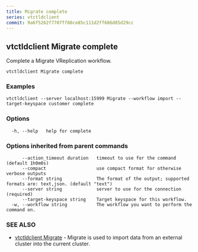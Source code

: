 ```yaml
---
title: Migrate complete
series: vtctldclient
commit: 9a6f5262f7707ff80ce85c111d2ff686d85d29cc
---
```

## vtctldclient Migrate complete

Complete a Migrate VReplication workflow.

```
vtctldclient Migrate complete
```

### Examples

```
vtctldclient --server localhost:15999 Migrate --workflow import --target-keyspace customer complete
```

### Options

```
  -h, --help   help for complete
```

### Options inherited from parent commands

```
      --action_timeout duration   timeout to use for the command (default 1h0m0s)
      --compact                   use compact format for otherwise verbose outputs
      --format string             The format of the output; supported formats are: text,json. (default "text")
      --server string             server to use for the connection (required)
      --target-keyspace string    Target keyspace for this workflow.
  -w, --workflow string           The workflow you want to perform the command on.
```

### SEE ALSO

* [vtctldclient Migrate](../)	 - Migrate is used to import data from an external cluster into the current cluster.

